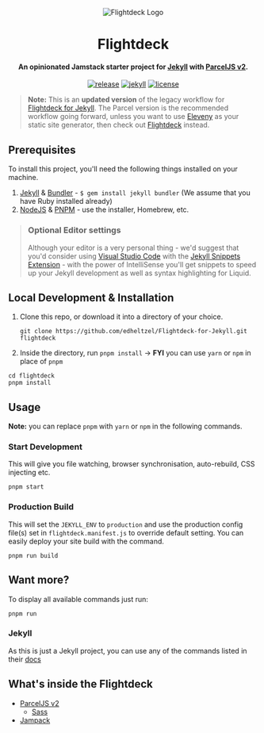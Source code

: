 <div align="center">
<p><img src="https://rdm.sfo2.digitaloceanspaces.com/flightdeck/v3-flightdeck__logo--purple-haze-600x528.png" alt="Flightdeck Logo"></p>
<h1>Flightdeck</h1>
<h4>An opinionated Jamstack starter project for <a href="http://jekyllrb.com/">Jekyll</a> with <a href="https://parceljs.org/">ParcelJS v2</a>.</h4>

[![release](https://img.shields.io/github/release/edheltzel/Flightdeck-for-Jekyll.svg?style=for-the-badge&logo=github&logoColor=white&colorA=101119&colorB=6D57FF)](https://github.com/edheltzel/Flightdeck-for-Jekyll/releases/latest) [![jekyll](https://img.shields.io/badge/Jekyll-v3.36+-373277.svg?style=for-the-badge&logo=jekyll&logoColor=white&colorA=101119&colorB=7273D6)](https://github.com/jekyll/jekyll/releases/latest) [![license](https://img.shields.io/badge/License-MIT-373277.svg?style=for-the-badge&l&logoColor=white&colorA=101119&colorB=42557B)](https://github.com/edheltzel/Flightdeck-for-Jekyll/blob/master/LICENSE)

</div>

> **Note:** This is an **updated version** of the legacy workflow for [Flightdeck for Jekyll](https://github.com/edheltzel/Flightdeck-for-Jekyll-with-Gulp). The Parcel version is the recommended workflow going forward, unless you want to use [Eleveny](https://www.11ty.dev/) as your static site generator, then check out [Flightdeck](https://edheltzel/flightdeck) instead.
## Prerequisites

To install this project, you'll need the following things installed on your machine.

1. [Jekyll](http://jekyllrb.com/) & [Bundler](https://bundler.io/) - `$ gem install jekyll bundler` (We assume that you have Ruby installed already)
2. [NodeJS](http://nodejs.org) & [PNPM](https://pnpm.io/) - use the installer, Homebrew, etc.


> ### Optional Editor settings
>
> Although your editor is a very personal thing - we'd suggest that you'd consider using [Visual Studio Code](https://code.visualstudio.com/) with the [Jekyll Snippets Extension](https://marketplace.visualstudio.com/items?itemName=edheltzel.vscode-jekyll-snippets) - with the power of IntelliSense you'll get snippets to speed up your Jekyll development as well as syntax highlighting for Liquid.

## Local Development & Installation

1. Clone this repo, or download it into a directory of your choice.

   ```shell
   git clone https://github.com/edheltzel/Flightdeck-for-Jekyll.git flightdeck
   ```

2. Inside the directory, run `pnpm install` -> **FYI** you can use `yarn` or `npm` in place of `pnpm`

```shell
cd flightdeck
pnpm install
```
## Usage

**Note:** you can replace `pnpm` with `yarn` or `npm` in the following commands.

### Start Development

This will give you file watching, browser synchronisation, auto-rebuild, CSS injecting etc.

```shell
pnpm start
```

### Production Build

This will set the `JEKYLL_ENV` to `production` and use the production config file(s) set in `flightdeck.manifest.js` to override default setting.
You can easily deploy your site build with the command.

```shell
pnpm run build
```

## Want more?

To display all available commands just run:

```shell
pnpm run
```

### Jekyll

As this is just a Jekyll project, you can use any of the commands listed in their [docs](https://jekyllrb.com/docs/usage/)

## What's inside the Flightdeck

- [ParcelJS v2](https://pnpm.io/)
  - [Sass](http://sass-lang.com/)
- [Jampack](https://jampack.divriots.com/)

